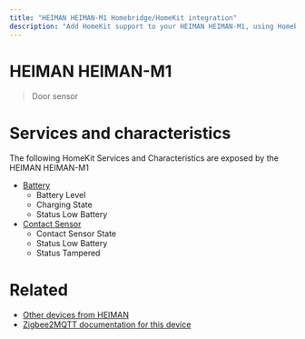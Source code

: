 ```yaml
---
title: "HEIMAN HEIMAN-M1 Homebridge/HomeKit integration"
description: "Add HomeKit support to your HEIMAN HEIMAN-M1, using Homebridge, Zigbee2MQTT and homebridge-z2m."
---
```

<!---
This file has been GENERATED using src/docgen/docgen.ts
DO NOT EDIT THIS FILE MANUALLY!
-->
# HEIMAN HEIMAN-M1
> Door sensor


# Services and characteristics
The following HomeKit Services and Characteristics are exposed by
the HEIMAN HEIMAN-M1

* [Battery](../../battery.md)
  * Battery Level
  * Charging State
  * Status Low Battery
* [Contact Sensor](../../sensors.md)
  * Contact Sensor State
  * Status Low Battery
  * Status Tampered


# Related
* [Other devices from HEIMAN](../index.md#heiman)
* [Zigbee2MQTT documentation for this device](https://www.zigbee2mqtt.io/devices/HEIMAN-M1.html)